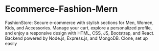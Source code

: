 # Ecommerce-Fashion-Mern
FashionStore: Secure e-commerce with stylish sections for Men, Women, Kids, and Accessories. Manage your cart, explore a personalized profile, and enjoy a responsive design with HTML, CSS, JS, Bootstrap, and React. Backend powered by Node.js, Express.js, and MongoDB. Clone, set up easily
